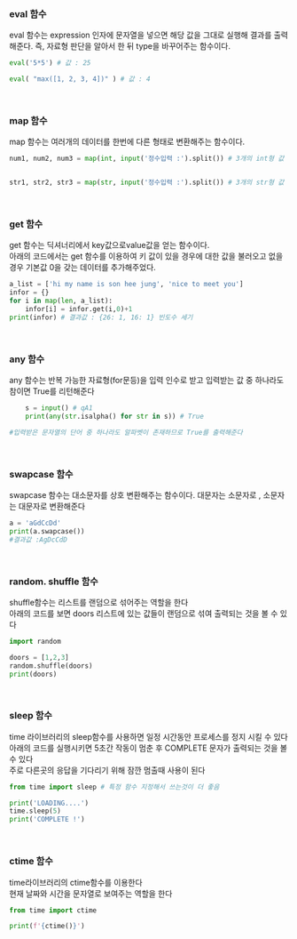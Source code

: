 ### eval 함수
eval 함수는 expression 인자에 문자열을 넣으면 해당 값을 그대로 실행해 결과를 출력해준다. 즉, 자료형 판단을 알아서 한 뒤 type을 바꾸어주는 함수이다.    

```python
eval('5*5') # 값 : 25

eval( "max([1, 2, 3, 4])" ) # 값 : 4
```
<br>

### map 함수
map 함수는 여러개의 데이터를 한번에 다른 형태로 변환해주는 함수이다.

```python
num1, num2, num3 = map(int, input('정수입력 :').split()) # 3개의 int형 값 출력


str1, str2, str3 = map(str, input('정수입력 :').split()) # 3개의 str형 값 출력

```
<br>

### get 함수
get 함수는 딕셔너리에서 key값으로value값을 얻는 함수이다.    
아래의 코드에서는 get 함수를 이용하여 키 값이 있을 경우에 대한 값을 불러오고 없을 경우 기본값 0을 갖는 데이터를 추가해주었다. 
```python
a_list = ['hi my name is son hee jung', 'nice to meet you']
infor = {}
for i in map(len, a_list):
    infor[i] = infor.get(i,0)+1
print(infor) # 결과값 : {26: 1, 16: 1} 빈도수 세기
```
<br>

### any 함수
any 함수는 반복 가능한 자료형(for문등)을 입력 인수로 받고 입력받는 값 중 하나라도 참이면 True를 리턴해준다  
```python
    s = input() # qA1
    print(any(str.isalpha() for str in s)) # True

#입력받은 문자열의 단어 중 하나라도 알파벳이 존재하므로 True를 출력해준다
```
<br>

### swapcase 함수
swapcase 함수는 대소문자를 상호 변환해주는 함수이다. 대문자는 소문자로 , 소문자는 대문자로 변환해준다
```python
a = 'aGdCcDd'
print(a.swapcase())
#결과값 :AgDcCdD
```
<br>

### random. shuffle 함수    
shuffle함수는 리스트를 랜덤으로 섞어주는 역할을 한다     
아래의 코드를 보면 doors 리스트에 있는 값들이 랜덤으로 섞여 출력되는 것을 볼 수 있다     
```python
import random

doors = [1,2,3]
random.shuffle(doors)
print(doors)
```   
<br>

### sleep 함수
time 라이브러리의 sleep함수를 사용하면 일정 시간동안 프로세스를 정지 시킬 수 있다   
아래의 코드를 실행시키면  5초간 작동이 멈춘 후 COMPLETE 문자가 출력되는 것을 볼 수 있다     
주로 다른곳의 응답을 기다리기 위해 잠깐 멈출때 사용이 된다     
```python
from time import sleep # 특정 함수 지정해서 쓰는것이 더 좋음

print('LOADING....')
time.sleep(5)
print('COMPLETE !')
```   
<br>

### ctime 함수
time라이브러리의 ctime함수를 이용한다    
현재 날짜와 시간을 문자열로 보여주는 역할을 한다 

```python
from time import ctime

print(f'{ctime()}')
```   
<br>
